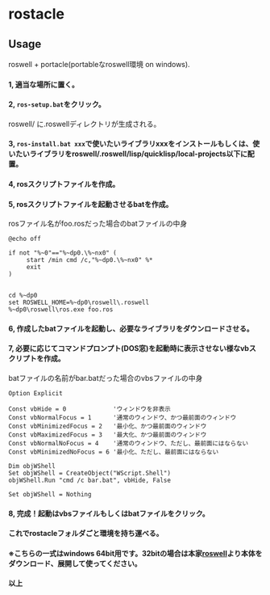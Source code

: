 # rostacle

## Usage
roswell + portacle(portableなroswell環境 on windows).

#### 1, 適当な場所に置く。
#### 2, `ros-setup.bat`をクリック。
roswell/ に.roswellディレクトリが生成される。
#### 3, `ros-install.bat xxx`で使いたいライブラリxxxをインストールもしくは、使いたいライブラリをroswell/.roswell/lisp/quicklisp/local-projects以下に配置。
#### 4, rosスクリプトファイルを作成。
#### 5, rosスクリプトファイルを起動させるbatを作成。

rosファイル名がfoo.rosだった場合のbatファイルの中身
```
@echo off
 
if not "%~0"=="%~dp0.\%~nx0" (
     start /min cmd /c,"%~dp0.\%~nx0" %*
     exit
)


cd %~dp0
set ROSWELL_HOME=%~dp0\roswell\.roswell
%~dp0\roswell\ros.exe foo.ros
```

#### 6, 作成したbatファイルを起動し、必要なライブラリをダウンロードさせる。
#### 7, 必要に応じてコマンドプロンプト(DOS窓)を起動時に表示させない様なvbスクリプトを作成。

batファイルの名前がbar.batだった場合のvbsファイルの中身
```
Option Explicit
 
Const vbHide = 0             'ウィンドウを非表示
Const vbNormalFocus = 1      '通常のウィンドウ、かつ最前面のウィンドウ
Const vbMinimizedFocus = 2   '最小化、かつ最前面のウィンドウ
Const vbMaximizedFocus = 3   '最大化、かつ最前面のウィンドウ
Const vbNormalNoFocus = 4    '通常のウィンドウ、ただし、最前面にはならない
Const vbMinimizedNoFocus = 6 '最小化、ただし、最前面にはならない
 
Dim objWShell
Set objWShell = CreateObject("WScript.Shell")
objWShell.Run "cmd /c bar.bat", vbHide, False
 
Set objWShell = Nothing
```

#### 8, 完成！起動はvbsファイルもしくはbatファイルをクリック。
#### これでrostacleフォルダごと環境を持ち運べる。
#### ※こちらの一式はwindows 64bit用です。32bitの場合は本家[roswell](https://github.com/roswell/roswell/wiki/Installation#windows)より本体をダウンロード、展開して使ってください。


#### 以上

